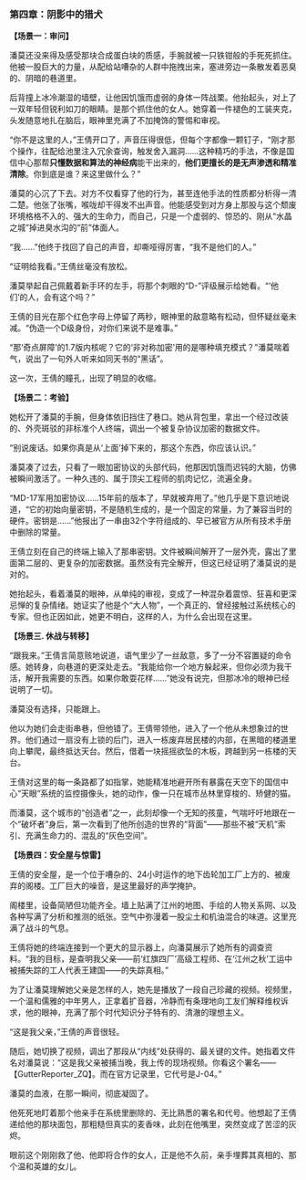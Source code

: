 ### **第四章：阴影中的猎犬**

**【场景一：审问】**

潘莫还没来得及感受那块合成蛋白块的质感，手腕就被一只铁钳般的手死死抓住。他被一股巨大的力量，从配给站嘈杂的人群中拖拽出来，塞进旁边一条散发着恶臭的、阴暗的巷道里。

后背撞上冰冷潮湿的墙壁，让他因饥饿而虚弱的身体一阵战栗。他抬起头，对上了一双年轻但锐利如刀的眼睛。是那个抓住他的女人。她穿着一件褪色的工装夹克，头发随意地扎在脑后，眼神里充满了不加掩饰的警惕和审视。

“你不是这里的人，”王倩开口了，声音压得很低，但每个字都像一颗钉子，“刚才那个操作，往配给池里注入冗余查询，触发舍入漏洞……这种精巧的手法，不像是国信中心那帮**只懂数据和算法的神经病**能干出来的，**他们更擅长的是无声渗透和精准清除**。你到底是谁？来这里做什么？”

潘莫的心沉了下去。对方不仅看穿了他的行为，甚至连他手法的性质都分析得一清二楚。他张了张嘴，喉咙却干得发不出声音。他能感受到对方身上那股与这个颓废环境格格不入的、强大的生命力，而自己，只是一个虚弱的、惊恐的、刚从“水晶之城”掉进臭水沟的“前”体面人。

“我……”他终于找回了自己的声音，却嘶哑得厉害，“我不是他们的人。”

“证明给我看。”王倩丝毫没有放松。

潘莫举起自己佩戴着新手环的左手，将那个刺眼的“D-”评级展示给她看。“‘他们’的人，会有这个吗？”

王倩的目光在那个红色字母上停留了两秒，眼神里的敌意略有松动，但怀疑丝毫未减。“伪造一个D级身份，对你们来说不是难事。”

“那‘奇点屏障’的1.7版内核呢？它的‘非对称加密’用的是哪种填充模式？”潘莫喘着气，说出了一句外人听来如同天书的“黑话”。

这一次，王倩的瞳孔，出现了明显的收缩。

**【场景二：考验】**

她松开了潘莫的手腕，但身体依旧挡住了巷口。她从背包里，拿出一个经过改装的、外壳斑驳的非标准个人终端，调出一个被复杂协议加密的数据文件。

“别说废话。如果你真是从‘上面’掉下来的，那这个东西，你应该认识。”

潘莫凑了过去，只看了一眼加密协议的头部代码，他那因饥饿而迟钝的大脑，仿佛被瞬间激活了。一种久违的、属于顶尖工程师的肌肉记忆，流遍全身。

“MD-17军用加密协议……15年前的版本了，早就被弃用了。”他几乎是下意识地说道，“它的初始向量密钥，不是随机生成的，是一个固定的常量，为了兼容当时的硬件。密钥是……”他报出了一串由32个字符组成的、早已被官方从所有技术手册中删除的常量。

王倩立刻在自己的终端上输入了那串密钥。文件被瞬间解开了一层外壳，露出了里面第二层的、更复杂的加密数据。虽然没有完全解开，但这已经证明了潘莫说的是对的。

她抬起头，看着潘莫的眼神，从单纯的审视，变成了一种混杂着震惊、狂喜和更深忌惮的复杂情绪。她证实了他是个“大人物”，一个真正的、曾经接触过系统核心的专家。但也正因如此，她更不明白，这样的人，为什么会出现在这里。

**【场景三. 休战与转移】**

“跟我来。”王倩言简意赅地说道，语气里少了一丝敌意，多了一分不容置疑的命令感。她转身，向巷道的更深处走去。“我能给你一个地方躲起来，但你必须为我干活，解开我需要的东西。如果你敢耍花样……”她没有说完，但那冰冷的眼神已经说明了一切。

潘莫没有选择，只能跟上。

他以为她们会走街串巷，但他错了。王倩带领他，进入了一个他从未想象过的世界。他们通过一扇没有上锁的后门，进入一栋废弃居民楼的内部，在黑暗的楼道里向上攀爬，最终抵达天台。然后，借着一块摇摇欲坠的木板，跨越到另一栋楼的天台。

王倩对这里的每一条路都了如指掌，她能精准地避开所有暴露在天空下的国信中心“天眼”系统的监控摄像头，她的动作，像一只在城市丛林里穿梭的、矫健的猫。

而潘莫，这个城市的“创造者”之一，此刻却像一个无知的孩童，气喘吁吁地跟在一个“破坏者”身后，第一次看到了他所创造的世界的“背面”——那些不被“天机”索引、充满生命力的、混乱的“灰色空间”。

**【场景四：安全屋与惊雷】**

王倩的安全屋，是一个位于嘈杂的、24小时运作的地下齿轮加工厂上方的、被废弃的阁楼。工厂巨大的噪音，是这里最好的声学掩护。

阁楼里，设备简陋但功能齐全。墙上贴满了江州的地图、手绘的人物关系网、以及各种写满了分析和推测的纸张。空气中弥漫着一股尘土和机油混合的味道。这里充满了战斗的气息。

王倩将她的终端连接到一个更大的显示器上，向潘莫展示了她所有的调查资料。“我的目标，是查明我父亲——前‘红旗四厂’高级工程师、在‘江州之秋’工运中被捕失踪的工人代表王建国——的失踪真相。”

为了让潘莫理解她父亲是怎样的人，她先是播放了一段自己珍藏的视频。视频里，一个温和儒雅的中年男人，正拿着扩音器，冷静而有条理地向工友们解释维权诉求，他的眼神，充满了那个时代知识分子特有的、清澈的理想主义。

“这是我父亲，”王倩的声音很轻。

随后，她切换了视频，调出了那段从“内线”处获得的、最关键的文件。她指着文件名对潘莫说：“这是我父亲被捕当晚，我上传的现场视频。你看这个署名——【GutterReporter_ZQ】。而在官方记录里，它代号是J-04。”

潘莫的血液，在那一瞬间，彻底凝固了。

他死死地盯着那个他亲手在系统里删除的、无比熟悉的署名和代号。他想起了王倩递给他的那块面包，那粗糙但真实的麦香味，此刻在他嘴里，突然变成了苦涩的灰烬。

眼前这个刚刚救了他、他即将合作的女人，正是他不久前，亲手埋葬其真相的、那个温和英雄的女儿。
